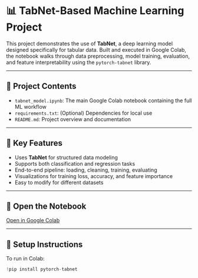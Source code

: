 # 📊 TabNet-Based Machine Learning Project

This project demonstrates the use of **TabNet**, a deep learning model designed specifically for tabular data. Built and executed in Google Colab, the notebook walks through data preprocessing, model training, evaluation, and feature interpretability using the `pytorch-tabnet` library.

---

## 📁 Project Contents

- `tabnet_model.ipynb`: The main Google Colab notebook containing the full ML workflow
- `requirements.txt`: (Optional) Dependencies for local use
- `README.md`: Project overview and documentation

---

## 🚀 Key Features

- Uses **TabNet** for structured data modeling
- Supports both classification and regression tasks
- End-to-end pipeline: loading, cleaning, training, evaluating
- Visualizations for training loss, accuracy, and feature importance
- Easy to modify for different datasets

---

## 🔗 Open the Notebook

[Open in Google Colab](https://colab.research.google.com/drive/13-u7de5m9aP1uQn64kOObexqKXYv9OL9?usp=sharing)

---

## 🧰 Setup Instructions

To run in Colab:
```python
!pip install pytorch-tabnet
